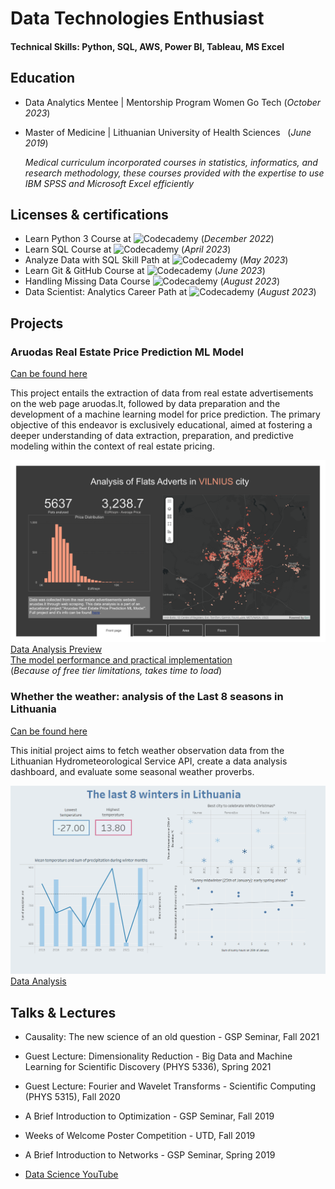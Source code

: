 # Data Technologies Enthusiast

#### Technical Skills: Python, SQL, AWS, Power BI, Tableau, MS Excel

## Education
- Data Analytics Mentee | Mentorship Program Women Go Tech (_October 2023_)								       		
- Master of Medicine    | Lithuanian University of Health Sciences &nbsp; (_June 2019_)
     
  _Medical curriculum incorporated courses in statistics, informatics, and research methodology, these courses provided with the expertise to use IBM SPSS and Microsoft Excel efficiently_  	 			        		

## Licenses & certifications
- Learn Python 3 Course at ![Codecademy](https://www.codecademy.com/profiles/course8152620494/certificates/6c152bd262967f8c941c9707ed636bda) (_December 2022_)
- Learn SQL Course at ![Codecademy](https://www.codecademy.com/profiles/course8152620494/certificates/042a4e5884e3eb6ea1f2a12be6abb851) (_April 2023_)
- Analyze Data with SQL Skill Path at ![Codecademy](https://www.codecademy.com/profiles/course8152620494/certificates/5cafb2d937090210d7df3652) (_May 2023_)
- Learn Git & GitHub Course at ![Codecademy](https://www.codecademy.com/profiles/course8152620494/certificates/a8ab218d5950c29861635cc0bf12fd13) (_June 2023_)
- Handling Missing Data Course ![Codecademy](https://www.codecademy.com/profiles/course8152620494/certificates/e5d179605242c2cd60f29f6d366638ba) (_August 2023_)
- Data Scientist: Analytics Career Path at ![Codecademy](https://www.codecademy.com/profiles/course8152620494/certificates/7dec503730a448c8b22bb251ada403f3) (_August 2023_)

## Projects
### Aruodas Real Estate Price Prediction ML Model
[Can be found here]([https://github.com/ruta-c/Aruodas-Real-Estate-Price-Prediction-ML-Model])

This project entails the extraction of data from real estate advertisements on the web page aruodas.lt, followed by data preparation and the development of a machine learning model for price prediction. The primary objective of this endeavor is exclusively educational, aimed at fostering a deeper understanding of data extraction, preparation, and predictive modeling within the context of real estate pricing.

![Data Analysis](/assets/Aruodas-Final-1.png)
[Data Analysis Preview](/assets/Aruodas-Final.pdf)  
[The model performance and practical implementation](https://price-predictor-hdcz.onrender.com)  
(_Because of free tier limitations, takes time to load_)  


### Whether the weather: analysis of the Last 8 seasons in Lithuania 
[Can be found here]([https://github.com/ruta-c/Meteo-Weather-Data])

This initial project aims to fetch weather observation data from the Lithuanian Hydrometeorological Service API, create a data analysis dashboard, and evaluate some seasonal weather proverbs.

![Data Analysis](/assets/Weather.png)
[Data Analysis]([https://public.tableau.com/app/profile/ruta.ceidaite/viz/TheLast8SeasonsinLithuania/TheLast8SeasonsinLithuania])  


## Talks & Lectures
- Causality: The new science of an old question - GSP Seminar, Fall 2021
- Guest Lecture: Dimensionality Reduction - Big Data and Machine Learning for Scientific Discovery (PHYS 5336), Spring 2021
- Guest Lecture: Fourier and Wavelet Transforms - Scientific Computing (PHYS 5315), Fall 2020
- A Brief Introduction to Optimization - GSP Seminar, Fall 2019
- Weeks of Welcome Poster Competition - UTD, Fall 2019
- A Brief Introduction to Networks - GSP Seminar, Spring 2019

- [Data Science YouTube](https://www.youtube.com/channel/UCa9gErQ9AE5jT2DZLjXBIdA)
